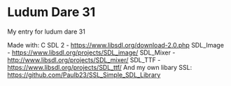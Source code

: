 Ludum Dare 31
=============

My entry for ludum dare 31

Made with:
    C
    SDL 2     - https://www.libsdl.org/download-2.0.php
    SDL_Image - https://www.libsdl.org/projects/SDL_image/
    SDL_Mixer - http://www.libsdl.org/projects/SDL_mixer/
    SDL_TTF   - https://www.libsdl.org/projects/SDL_ttf/
And my own libary SSL: https://github.com/Paulb23/SSL_Simple_SDL_Library